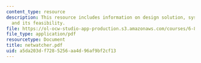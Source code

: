 ```yaml
---
content_type: resource
description: This resource includes information on design solution, system evaluation,
  and its feasibility.
file: https://ol-ocw-studio-app-production.s3.amazonaws.com/courses/6-805-ethics-and-the-law-on-the-electronic-frontier-fall-2005/a5da203df7285256aa4d96af9bf2cf13_netwatcher.pdf
file_type: application/pdf
resourcetype: Document
title: netwatcher.pdf
uid: a5da203d-f728-5256-aa4d-96af9bf2cf13
---
```

